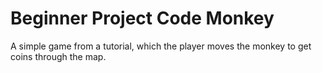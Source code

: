 # Beginner Project Code Monkey
A simple game from a tutorial, which the player moves the monkey to get coins through the map.
